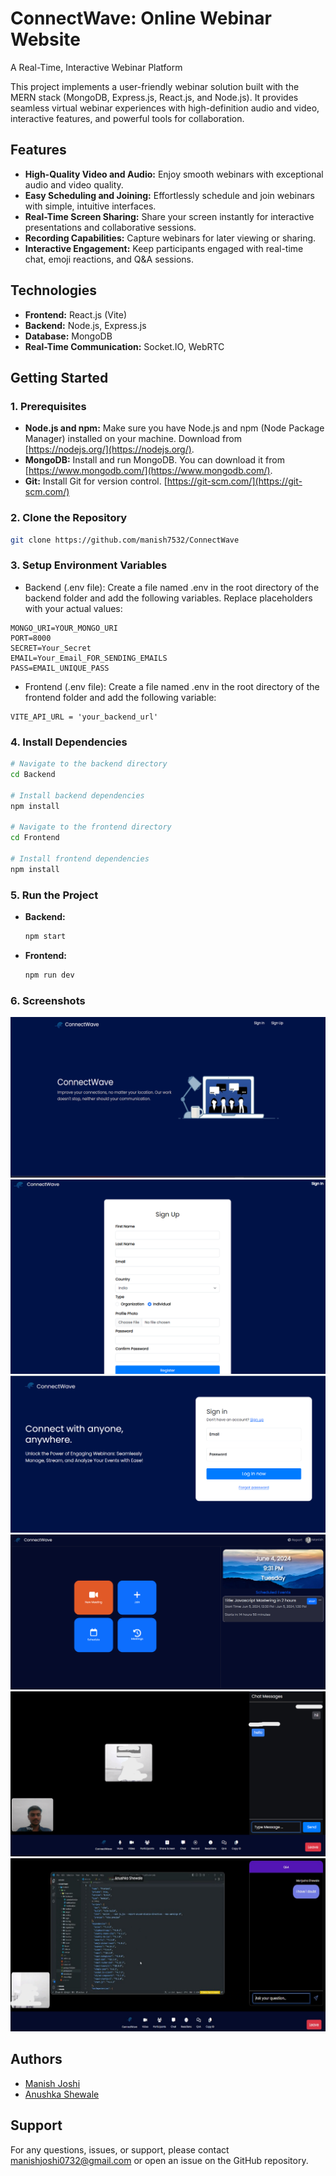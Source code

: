 
# ConnectWave: Online Webinar Website

A Real-Time, Interactive Webinar Platform

This project implements a user-friendly webinar solution built with the MERN stack (MongoDB, Express.js, React.js, and Node.js). It provides seamless virtual webinar experiences with high-definition audio and video, interactive features, and powerful tools for collaboration.

## Features

* **High-Quality Video and Audio:** Enjoy smooth webinars with exceptional audio and video quality.
* **Easy Scheduling and Joining:**  Effortlessly schedule and join webinars with simple, intuitive interfaces.
* **Real-Time Screen Sharing:** Share your screen instantly for interactive presentations and collaborative sessions.
* **Recording Capabilities:** Capture webinars for later viewing or sharing.
* **Interactive Engagement:** Keep participants engaged with real-time chat, emoji reactions, and Q&A sessions.

## Technologies

* **Frontend:** React.js (Vite)
* **Backend:** Node.js, Express.js
* **Database:** MongoDB
* **Real-Time Communication:** Socket.IO, WebRTC

## Getting Started

### 1. Prerequisites

* **Node.js and npm:** Make sure you have Node.js and npm (Node Package Manager) installed on your machine. Download from [https://nodejs.org/](https://nodejs.org/).
* **MongoDB:** Install and run MongoDB. You can download it from [https://www.mongodb.com/](https://www.mongodb.com/).
* **Git:** Install Git for version control.  [https://git-scm.com/](https://git-scm.com/)

### 2. Clone the Repository

```bash
git clone https://github.com/manish7532/ConnectWave
```

### 3. Setup Environment Variables
* Backend (.env file):  Create a file named .env in the root directory of the backend folder and add the following variables. Replace placeholders with your actual values:
```
MONGO_URI=YOUR_MONGO_URI
PORT=8000
SECRET=Your_Secret
EMAIL=Your_Email_FOR_SENDING_EMAILS
PASS=EMAIL_UNIQUE_PASS
```
* Frontend (.env file): Create a file named .env in the root directory of the frontend folder and add the following variable:
```
VITE_API_URL = 'your_backend_url' 
```

### 4. Install Dependencies

```bash
# Navigate to the backend directory
cd Backend

# Install backend dependencies
npm install

# Navigate to the frontend directory
cd Frontend

# Install frontend dependencies
npm install
```

### 5. Run the Project

* **Backend:**

   ```bash
   npm start
   ```

* **Frontend:**

   ```bash
   npm run dev
   ```

### 6. Screenshots

![Screenshot1](./Screenshots/landing.png)
![Screenshot2](./Screenshots/signup.png)
![Screenshot3](./Screenshots/signin.png)
![Screenshot4](./Screenshots/dashboard.png)
![Screenshot5](./Screenshots/meeting.png)
![Screenshot6](./Screenshots/screenshare.png)


##  Authors

- [Manish Joshi](https://github.com/manish7532/)
- [Anushka Shewale](https://github.com/anushkas1204/)

## Support

For any questions, issues, or support, please contact manishjoshi0732@gmail.com or open an issue on the GitHub repository.
